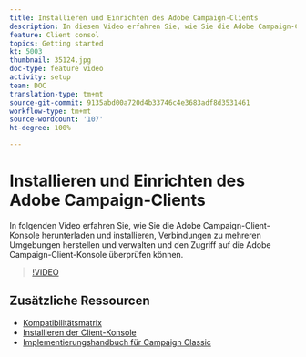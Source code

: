 ```yaml
---
title: Installieren und Einrichten des Adobe Campaign-Clients
description: In diesem Video erfahren Sie, wie Sie die Adobe Campaign-Client-Konsole herunterladen und installieren, Verbindungen zu mehreren Umgebungen erstellen und verwalten und den Zugriff auf die Adobe Campaign-Client-Konsole überprüfen können.
feature: Client consol
topics: Getting started
kt: 5003
thumbnail: 35124.jpg
doc-type: feature video
activity: setup
team: DOC
translation-type: tm+mt
source-git-commit: 9135abd00a720d4b33746c4e3683adf8d3531461
workflow-type: tm+mt
source-wordcount: '107'
ht-degree: 100%

---
```



# Installieren und Einrichten des Adobe Campaign-Clients

In folgenden Video erfahren Sie, wie Sie die Adobe Campaign-Client-Konsole herunterladen und installieren, Verbindungen zu mehreren Umgebungen herstellen und verwalten und den Zugriff auf die Adobe Campaign-Client-Konsole überprüfen können.

>[!VIDEO](https://video.tv.adobe.com/v/35124?quality=12)

## Zusätzliche Ressourcen

* [Kompatibilitätsmatrix](https://helpx.adobe.com/de/campaign/kb/compatibility-matrix.html)
* [Installieren der Client-Konsole](https://docs.adobe.com/content/help/de-DE/campaign-classic/using/installing-campaign-classic/installing-campaign-in-windows-/installing-the-client-console.html)
* [Implementierungshandbuch für Campaign Classic](https://helpx.adobe.com/de/campaign/kb/acc-implementation.html)
